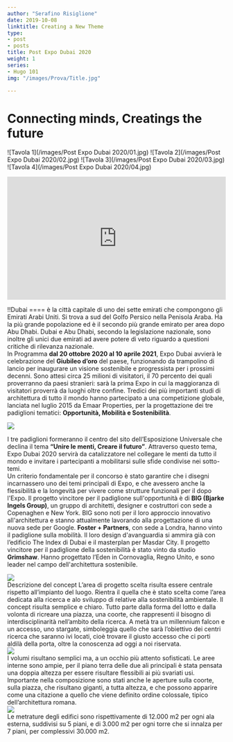 ```yaml
---
author: "Serafino Risiglione"
date: 2019-10-08
linktitle: Creating a New Theme
type:
- post 
- posts
title: Post Expo Dubai 2020
weight: 1
series:
- Hugo 101
img: "/images/Prova/Title.jpg"

---
```



# Connecting minds, Creatings the future











<!--
<body style="background-color:#ffa500">




<div id="lightgallery">
  <a href="/images/Prova/Paper.jpg">
      <img src="/images/Prova/Paper.jpg" />
  </a>
</div>

<div id="lightgallery">
  <a href="/images/Prova/01.png">
      <img src="/images/Prova/01.png" />
  </a>
</div>


Lorem ipsum dolor sit amet, consectetur adipiscing elit, sed do eiusmod tempor incididunt ut labore et dolore magna aliqua. Ut enim ad minim veniam, quis nostrud exercitation ullamco laboris nisi ut aliquip ex ea commodo consequat. 
<strong>
Duis aute irure dolor in reprehenderit in voluptate velit esse cillum dolore eu fugiat nulla pariatur.
</strong>
 Excepteur sint occaecat cupidatat non proident, sunt in culpa qui officia deserunt mollit anim id est laborum.

<p> Ciao <img src="/images/Prova/TAV_1.jpg" title="Tavola 1" alt="Tavola 1"></img> Ciao </p>




<a href="http://www.html.it">
<img src="/images/me/avatar.jpg">
</a>

Tavola2
<img src="/images/Prova/TAV_2.jpg"></img>

<figure>
  <img src="/images/Prova/TAV_3.jpg"></img>
    <figcaption>
        <h5>Tavola 3</h5>
    </figcaption>
</figure>

<figure>
  <img src="/images/Prova/Paper.jpg"></img>
    <figcaption>
        <h5>Tavola 2</h5>
    </figcaption>
</figure>




<figure>
  <img src="/images/Prova/01.png"></img>
    <figcaption>
        <h5>Tavola 1</h5>
    </figcaption>
</figure>



-->


![Tavola 1](/images/Post Expo Dubai 2020/01.jpg)
![Tavola 2](/images/Post Expo Dubai 2020/02.jpg)
![Tavola 3](/images/Post Expo Dubai 2020/03.jpg)
![Tavola 4](/images/Post Expo Dubai 2020/04.jpg)





<div style="position: relative; padding-bottom: 56.25%; height: 0; overflow: hidden;">
  <iframe src="https://www.youtube.com/embed/w7Ft2ymGmfc?autoplay=0" style="position: absolute; top: 0; left: 0; width: 100%; height: 100%; border:0;" allowfullscreen title="YouTube Video"></iframe>
</div>
<p>
!!Dubai
====
 è la città capitale di uno dei sette emirati che compongono gli Emirati Arabi Uniti. Si trova a sud del Golfo Persico nella Penisola Araba. Ha la più grande popolazione ed è il secondo più grande emirato per area dopo Abu Dhabi. Dubai e Abu Dhabi, secondo la legislazione nazionale, sono inoltre gli unici due emirati ad avere potere di veto riguardo a questioni critiche di rilevanza nazionale.<br>
In Programma <b>dal 20 ottobre 2020 al 10 aprile 2021</b>, Expo Dubai avvierà le celebrazione del <b>Giubileo d’oro</b> del paese, funzionando da trampolino di lancio per inaugurare un visione sostenibile e progressista per i prossimi decenni. Sono attesi circa 25 milioni di visitatori, il 70 percento dei quali proverranno da paesi stranieri: sarà la prima Expo in cui la maggioranza di visitatori proverrà da luoghi oltre confine. Tredici dei più importanti studi di architettura di tutto il mondo hanno partecipato a una competizione globale, lanciata nel luglio 2015 da Emaar Properties, per la progettazione dei tre padiglioni tematici: <b>Opportunità, Mobilità e Sostenibilità</b>.
</p>
<div id="lightgallery">
  <a href="/images/Post Expo Dubai 2020/01.jpg">
      <img src="/images/Post Expo Dubai 2020/01.jpg" />
  </a>
</div>
<p>
I tre padiglioni formeranno il centro del sito dell’Esposizione Universale che declina il tema <b>“Unire le menti, Creare il futuro”</b>. Attraverso questo tema, Expo Dubai 2020 servirà da catalizzatore nel collegare le menti da tutto il mondo e invitare i partecipanti a mobilitarsi sulle sfide condivise nei sotto-temi. <br>
Un criterio fondamentale per il concorso è stato garantire che i disegni incarnassero uno dei temi principali di Expo, e che avessero anche la flessibilità e la longevità per vivere come strutture funzionali per il dopo l'Expo. 
Il progetto vincitore per il padiglione sull'opportunità è di <b> BIG (Bjarke Ingels Group)</b>, un gruppo di architetti, designer e costruttori con sede a Copenaghen e New York. BIG sono noti per il loro approccio innovativo all'architettura e stanno attualmente lavorando alla progettazione di una nuova sede per Google.
<b>Foster + Partners</b>, con sede a Londra, hanno vinto il padiglione sulla mobilità. Il loro design d'avanguardia si ammira già con l’edificio The Index di Dubai e il masterplan per Masdar City.
Il progetto vincitore per il padiglione della sostenibilità è stato vinto da studio  <b>Grimshaw</b>. Hanno progettato l’Eden in Cornovaglia, Regno Unito, e sono leader nel campo dell'architettura sostenibile.
</p>
<div id="lightgallery">
  <a href="/images/Post Expo Dubai 2020/02.jpg">
      <img src="/images/Post Expo Dubai 2020/02.jpg" />
  </a>
</div>
Descrizione del concept
L’area di progetto scelta risulta essere centrale rispetto all’impianto del luogo. Rientra il quella che è stato scelta come l’area dedicata alla ricerca e alo sviluppo di relative alla sostenibilità ambientale.
Il concept risulta semplice e chiaro. Tutto parte dalla forma del lotto e dalla volonta di ricreare una piazza, una coorte, che rappresenti il bisogno di interdisciplinarità nell’ambito della ricerca. A metà tra un millennium falcon e un accesso, uno stargate, simboleggia quello che sarà l’obiettivo dei centri ricerca che saranno ivi locati, cioè trovare il giusto accesso che ci porti aldilà della porta, oltre la conoscenza ad oggi a noi riservata.
<div id="lightgallery">
  <a href="/images/Post Expo Dubai 2020/03.jpg">
      <img src="/images/Post Expo Dubai 2020/03.jpg" />
  </a>
</div>
I volumi risultano semplici ma, a un occhio più attento sofisticati. Le aree interne sono ampie, per il piano terra delle due ali principali è stata pensata una doppia altezza per essere risultare flessibili ai più svariati usi.
Importante nella composizione sono stati anche le aperture sulla coorte, sulla piazza, che risultano giganti, a tutta altezza, e che possono apparire come una citazione a quello che viene definito ordine colossale, tipico dell’architettura romana.
<div id="lightgallery">
  <a href="/images/Post Expo Dubai 2020/04.jpg">
      <img src="/images/Post Expo Dubai 2020/04.jpg" />
  </a>
</div>
Le metrature degli edifici sono rispettivamente di 12.000 m2 per ogni ala esterna, suddivisi su 5 piani, e di 3.000 m2 per ogni torre che si innalza per 7 piani, per complessivi 30.000 m2.